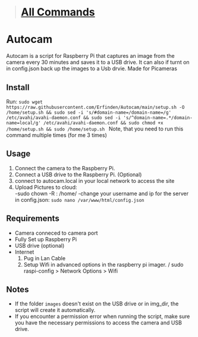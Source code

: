 ># [All Commands](https://github.com/nanocraftmr/Autocam/blob/main/manuel.txt)
###
# Autocam
Autocam is a script for Raspberry Pi that captures an image from the camera every 30 minutes and saves it to a USB drive. It can also if turnt on in config.json back up the images to a Usb drvie. Made for Picameras 

## Install

Run: 
`sudo wget https://raw.githubusercontent.com/Erfinden/Autocam/main/setup.sh -O /home/setup.sh && sudo sed -i 's/#domain-name=/domain-name=/g' /etc/avahi/avahi-daemon.conf && sudo sed -i 's/^domain-name=.*/domain-name=local/g' /etc/avahi/avahi-daemon.conf && sudo chmod +x /home/setup.sh && sudo /home/setup.sh
`
Note, that you need to run this command multiple times (for me 3 times) 

## Usage

1. Connect the camera to the Raspberry Pi.
2. Connect a USB drive to the Raspberry Pi. (Optional) 
3. connect to autocam.local in your local network to access the site 
4. Upload Pictures to cloud: <br>
    -sudo chown -R <user>:<user> /home/
    -change your username and ip for the server in config.json: `sudo nano /var/www/html/config.json`
    
## Requirements

- Camera conneced to camera port
- Fully Set up Raspberry Pi 
- USB drive (optional)
- Internet 
    1. Pug in Lan Cable
    1. Setup Wifi in advanced options in the raspberry pi imager. / sudo raspi-config > Network Options > Wifi  

## Notes

- If the folder `images` doesn't exist on the USB drive or in img_dir, the script will create it automatically.
- If you encounter a permission error when running the script, make sure you have the necessary permissions to access the camera and USB drive.
